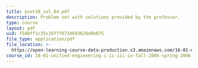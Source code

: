 ```yaml
---
title: pset10_sol_04.pdf
description: Problem set with solutions provided by the professor.
type: course
layout: pdf
uid: f588ff1c35c16fff0734693629e0b075
file_type: application/pdf
file_location: >-
  https://open-learning-course-data-production.s3.amazonaws.com/16-01-unified-engineering-i-ii-iii-iv-fall-2005-spring-2006/f588ff1c35c16fff0734693629e0b075_pset10_sol_04.pdf
course_id: 16-01-unified-engineering-i-ii-iii-iv-fall-2005-spring-2006
---
```

